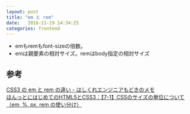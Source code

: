 ```yaml
---
layout: post
title: "em と rem"
date:   2016-11-19 14:34:25
categories: frontend
---
```


- emもremもfont-sizeの倍数。  
- emは親要素の相対サイズ。remはbody指定の相対サイズ


## 参考
[CSS3 の em と rem の違い - はしくれエンジニアもどきのメモ](http://cartman0.hatenablog.com/entry/2015/05/24/021232)  
[ほんっとにはじめてのHTML5とCSS3：【7-1】CSSのサイズの単位について（em, %, px, rem の使い分け）](http://honttoni.blog74.fc2.com/blog-entry-221.html)  

